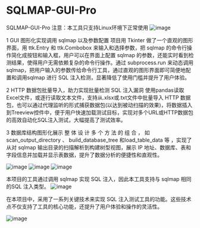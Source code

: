 # SQLMAP-GUI-Pro
SQLMAP-GUI-Pro
注意：本工具只支持Linux环境下正常使用
![image](https://github.com/user-attachments/assets/a64b8c1f-330b-4ffd-bc1e-22261e779727)

1 GUI 图形化实现调用 sqlmap 以及参数配置
    项目用 Tkinter 做了一个直观的图形界面，用 ttk.Entry 和 ttk.Combobox 来输入和选择参数，把 sqlmap 的命令行操作简化成按钮和输入框，用户可以在界面上配置 sqlmap 的参数，还能实时看到检测结果，使得用户无需依赖复杂的命令行操作。通过 subprocess.run 来动态调用 sqlmap，把用户输入的参数传给命令行工具，通过直观的图形界面即可简便地配置和调用sqlmap 进行 SQL 注入检测，显著降低了使用门槛并提升了用户体验。

2 HTTP 数据包批量导入，助力实现批量检测 SQL 注入漏洞
    使用pandas读取Excel文件，或逐行读取文本文件，支持从.xlsx或.txt文件中批量导入 HTTP 数据包，也可以通过代理监听的形式捕获数据包(以达到被动扫描的效果)，将数据插入到Treeview控件中，便于用户快速加载测试目标，实现对多个URL或HTTP数据包的高效自动化SQL注入测试，大幅提高了测试效率。

3 数据库结构图形化展示
    整 体 设 计 多 个 方 法 的 组 合 ， 如 scan_output_directory 、 build_database_tree 和load_table_data 等 ，实现了从对 sqlmap 输出目录的扫描解析到构建树型视图，展示 IP 地址、数据库、表和字段信息并加载并显示表数据，提升了数据分析的便捷性和直观性。

![image](https://github.com/user-attachments/assets/55a44086-abf0-4565-a02c-633fb81cd71b)
![image](https://github.com/user-attachments/assets/6cd9bedf-93c3-467d-a280-0254e8af756b)
![image](https://github.com/user-attachments/assets/fa1b4ac7-ef32-4596-915e-3876a88b0213)



本项目的工具通过调用 sqlmap 实现 SQL 注入，因此本工具支持与 sqlmap 相同的SQL 注入类型。
![image](https://github.com/user-attachments/assets/231f8609-71af-4d5e-b243-c4942672407a)


在本项目中，采用了一系列关键技术来实现 SQL 注入测试工具的功能。这些技术点不仅支持了工具的核心功能，还提升了用户体验和操作的灵活性。

![image](https://github.com/user-attachments/assets/d4dd9bce-e040-4aac-bd94-7dec4f0080c5)



